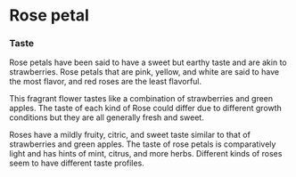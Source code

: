 # Rose petal

### Taste

Rose petals have been said to have a sweet but earthy taste and are akin to strawberries. Rose petals that are pink, yellow, and white are said to have the most flavor, and red roses are the least flavorful.

This fragrant flower tastes like a combination of strawberries and green apples. The taste of each kind of Rose could differ due to different growth conditions but they are all generally fresh and sweet.

Roses have a mildly fruity, citric, and sweet taste similar to that of strawberries and green apples. The taste of rose petals is comparatively light and has hints of mint, citrus, and more herbs. Different kinds of roses seem to have different taste profiles.

